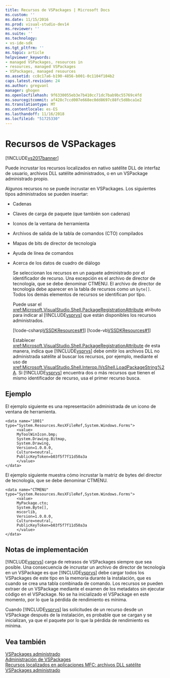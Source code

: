 ```yaml
---
title: Recursos de VSPackages | Microsoft Docs
ms.custom: ''
ms.date: 11/15/2016
ms.prod: visual-studio-dev14
ms.reviewer: ''
ms.suite: ''
ms.technology:
- vs-ide-sdk
ms.tgt_pltfrm: ''
ms.topic: article
helpviewer_keywords:
- managed VSPackages, resources in
- resources, managed VSPackages
- VSPackages, managed resources
ms.assetid: cc8c17a6-b190-4856-b001-0c1104f104b2
caps.latest.revision: 24
ms.author: gregvanl
manager: ghogen
ms.openlocfilehash: 9f6330055eb3e7b410cc71dc7bab9bc55769c4fd
ms.sourcegitcommit: af428c7ccd007e668ec0dd8697c88fc5d8bca1e2
ms.translationtype: MT
ms.contentlocale: es-ES
ms.lasthandoff: 11/16/2018
ms.locfileid: "51725330"
---
```

# <a name="resources-in-vspackages"></a>Recursos de VSPackages
[!INCLUDE[vs2017banner](../../includes/vs2017banner.md)]

Puede incrustar los recursos localizados en nativo satélite DLL de interfaz de usuario, archivos DLL satélite administrados, o en un VSPackage administrado propio.  
  
 Algunos recursos no se puede incrustar en VSPackages. Los siguientes tipos administrados se pueden insertar:  
  
- Cadenas  
  
- Claves de carga de paquete (que también son cadenas)  
  
- Iconos de la ventana de herramienta  
  
- Archivos de salida de la tabla de comandos (CTO) compilados  
  
- Mapas de bits de director de tecnología  
  
- Ayuda de línea de comandos  
  
- Acerca de los datos de cuadro de diálogo  
  
  Se seleccionan los recursos en un paquete administrado por el identificador de recurso. Una excepción es el archivo de director de tecnología, que se debe denominar CTMENU. El archivo de director de tecnología debe aparecer en la tabla de recursos como un `byte[]`. Todos los demás elementos de recursos se identifican por tipo.  
  
  Puede usar el <xref:Microsoft.VisualStudio.Shell.PackageRegistrationAttribute> atributo para indicar al [!INCLUDE[vsprvs](../../includes/vsprvs-md.md)] que están disponibles los recursos administrados.  
  
  [!code-csharp[VSSDKResources#1](../../snippets/csharp/VS_Snippets_VSSDK/vssdkresources/cs/vssdkresourcespackage.cs#1)]
  [!code-vb[VSSDKResources#1](../../snippets/visualbasic/VS_Snippets_VSSDK/vssdkresources/vb/vssdkresourcespackage.vb#1)]  
  
  Establecer <xref:Microsoft.VisualStudio.Shell.PackageRegistrationAttribute> de esta manera, indica que [!INCLUDE[vsprvs](../../includes/vsprvs-md.md)] debe omitir los archivos DLL no administrada satélite al buscar los recursos, por ejemplo, mediante el uso de <xref:Microsoft.VisualStudio.Shell.Interop.IVsShell.LoadPackageString%2A>. Si [!INCLUDE[vsprvs](../../includes/vsprvs-md.md)] encuentra dos o más recursos que tienen el mismo identificador de recurso, usa el primer recurso busca.  
  
## <a name="example"></a>Ejemplo  
 El ejemplo siguiente es una representación administrada de un icono de ventana de herramienta.  
  
```  
<data name="1001"  
type="System.Resources.ResXFileRef,System.Windows.Forms">  
     <value>  
     MyToolWinIcon.bmp;  
     System.Drawing.Bitmap,  
     System.Drawing,  
     Version=1.0.0.0,  
     Culture=neutral,  
     PublicKeyToken=b03f5f7f11d50a3a  
     </value>  
</data>  
```  
  
 El ejemplo siguiente muestra cómo incrustar la matriz de bytes del director de tecnología, que se debe denominar CTMENU.  
  
```  
<data name="CTMENU"  
type="System.Resources.ResXFileRef,System.Windows.Forms">  
     <value>  
     MyPackage.cto;  
     System.Byte[],  
     mscorlib,  
     Version=1.0.0.0,  
     Culture=neutral,  
     PublicKeyToken=b03f5f7f11d50a3a  
     </value>  
</data>  
```  
  
## <a name="implementation-notes"></a>Notas de implementación  
 [!INCLUDE[vsprvs](../../includes/vsprvs-md.md)] carga de retrasos de VSPackages siempre que sea posible. Una consecuencia de incrustar un archivo de director de tecnología en un VSPackage es que [!INCLUDE[vsprvs](../../includes/vsprvs-md.md)] debe cargar todos los VSPackages de este tipo en la memoria durante la instalación, que es cuando se crea una tabla combinada de comando. Los recursos se pueden extraer de un VSPackage mediante el examen de los metadatos sin ejecutar código en el VSPackage. No se ha inicializado el VSPackage en este momento, por lo que la pérdida de rendimiento es mínima.  
  
 Cuando [!INCLUDE[vsprvs](../../includes/vsprvs-md.md)] las solicitudes de un recurso desde un VSPackage después de la instalación, es probable que se cargan y se inicializan, ya que el paquete por lo que la pérdida de rendimiento es mínima.  
  
## <a name="see-also"></a>Vea también  
 [VSPackages administrado](../../misc/managed-vspackages.md)   
 [Administración de VSPackages](../../extensibility/managing-vspackages.md)   
 [Recursos localizados en aplicaciones MFC: archivos DLL satélite](http://msdn.microsoft.com/library/3a1100ae-a9c8-47b5-adbd-cbedef5992ef)   
 [VSPackages administrado](../../misc/managed-vspackages.md)

